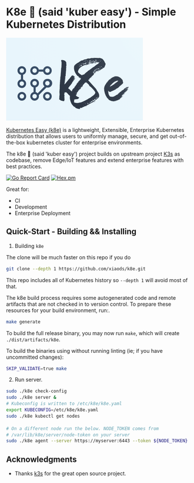 K8e 🚀 (said 'kuber easy') - Simple Kubernetes Distribution
===============================================
<img src="./docs/k8e-logo.png" alt="logo" style="zoom:50%;" />

[Kubernetes Easy (k8e)](https://getk8e.com) is a lightweight, Extensible, Enterprise Kubernetes distribution that allows users to uniformly manage, secure, and get out-of-the-box kubernetes cluster for enterprise environments.

The k8e 🚀 (said 'kuber easy') project builds on upstream project [K3s](https://github.com/rancher/k3s) as codebase, remove Edge/IoT features and extend enterprise features with best practices.

[![Go Report Card](https://goreportcard.com/badge/github.com/xiaods/k8e)](https://goreportcard.com/report/github.com/xiaods/k8e) [![Hex.pm](https://img.shields.io/hexpm/l/apa)](https://github.com/xiaods/k8e/blob/master/LICENSE)

Great for:
* CI
* Development
* Enterprise Deployment

Quick-Start - Building && Installing
--------------
1. Building `k8e`

The clone will be much faster on this repo if you do
```bash
git clone --depth 1 https://github.com/xiaods/k8e.git
```

This repo includes all of Kubernetes history so `--depth 1` will avoid most of that.

The k8e build process requires some autogenerated code and remote artifacts that are not checked in to version control.
To prepare these resources for your build environment, run:.
```bash
make generate
```

To build the full release binary, you may now run `make`, which will create `./dist/artifacts/k8e`.

To build the binaries using without running linting (ie; if you have uncommitted changes):
```bash
SKIP_VALIDATE=true make
```
2. Run server.

```bash
sudo ./k8e check-config
sudo ./k8e server &
# Kubeconfig is written to /etc/k8e/k8e.yaml
export KUBECONFIG=/etc/k8e/k8e.yaml
sudo ./k8e kubectl get nodes

# On a different node run the below. NODE_TOKEN comes from
# /var/lib/k8e/server/node-token on your server
sudo ./k8e agent --server https://myserver:6443 --token ${NODE_TOKEN}
```

Acknowledgments
--------------
- Thanks [k3s](https://github.com/rancher/k3s) for the great open source project.